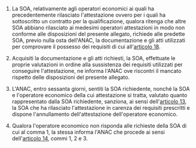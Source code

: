 1. La SOA, relativamente agli operatori economici ai quali ha precedentemente rilasciato l'attestazione ovvero per i quali ha sottoscritto un contratto per la qualificazione, qualora ritenga che altre SOA abbiano rilasciato ai medesimi operatori attestazioni in modo non conforme alle disposizioni del presente allegato, richiede alle predette SOA, previo nulla osta dell'ANAC, la documentazione e gli atti utilizzati per comprovare il possesso dei requisiti di cui all'[articolo 18](/index.html?article=allegato-2.12-articolo-18&version=1).

2. Acquisiti la documentazione e gli atti richiesti, la SOA, effettuate le proprie valutazioni in ordine alla sussistenza dei requisiti utilizzati per conseguire l'attestazione, ne informa l'ANAC ove riscontri il mancato rispetto delle disposizioni del presente allegato.

3. L'ANAC, entro sessanta giorni, sentiti la SOA richiedente, nonché la SOA e l'operatore economico della cui attestazione si tratta, valutato quanto rappresentato dalla SOA richiedente, sanziona, ai sensi dell'[articolo 13](/index.html?article=allegato-2.12-articolo-13&version=1), la SOA che ha rilasciato l'attestazione in carenza dei requisiti prescritti e dispone l'annullamento dell'attestazione dell'operatore economico.

4. Qualora l'operatore economico non risponda alle richieste della SOA di cui al comma 1, la stessa informa l'ANAC che procede ai sensi dell'[articolo 14](/index.html?article=allegato-2.12-articolo-14&version=1), commi 1, 2 e 3.